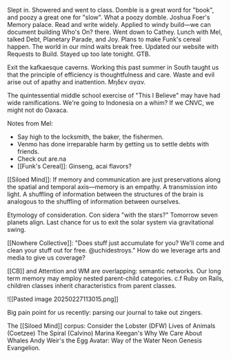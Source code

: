 Slept in. Showered and went to class. Domble is a great word for "book", and poozy a great one for "slow". What a poozy domble. Joshua Foer's Memory palace. Read and write widely. Applied to windy build—we can document building Who's On? there. Went down to Cathey. Lunch with Mel, talked Debt, Planetary Parade, and Joy. Plans to make Funk's cereal happen. The world in our mind waits break free. Updated our website with Requests to Build. Stayed up too late tonight. GTB.

Exit the kafkaesque caverns. Working this past summer in South taught us that the principle of efficiency is thoughtfulness and care. Waste and evil arise out of apathy and inattention. Μηδεν αγαν.

The quintessential middle school exercise of "This I Believe" may have had wide ramifications. We're going to Indonesia on a whim? If we CNVC, we might not do Oaxaca.

Notes from Mel:
- Say high to the locksmith, the baker, the fishermen.
- Venmo has done irreparable harm by getting us to settle debts with friends.
- Check out are.na
- [[Funk's Cereal]]: Ginseng, acai flavors?

[[Siloed Mind]]: If memory and communication are just preservations along the spatial and temporal axis—memory is an empathy. A transmission into light. A shuffling of information between the structures of the brain is analogous to the shuffling of information between ourselves.

Etymology of consideration. Con sidera "with the stars?"
Tomorrow seven planets align. Last chance for us to exit the solar system via gravitational swing.

[[Nowhere Collective]]: "Does stuff just accumulate for you? We'll come and clean your stuff out for free. @uchidestroys." How do we leverage arts and media to give us coverage?

[[CB]] and Attention and WM are overlapping: semantic networks. Our long term memory may employ nested parent-child categories. c.f Ruby on Rails, children classes inherit characteristics from parent classes. 

![[Pasted image 20250227113015.png]]

Big pain point for us recently: parsing our journal to take out zingers.

The [[Siloed Mind]] corpus:
Consider the Lobster (DFW)
Lives of Animals (Coetzee)
The Spiral (Calvino)
Marina Keegan's Why We Care About Whales
Andy Weir's the Egg
Avatar: Way of the Water
Neon Genesis Evangelion.
